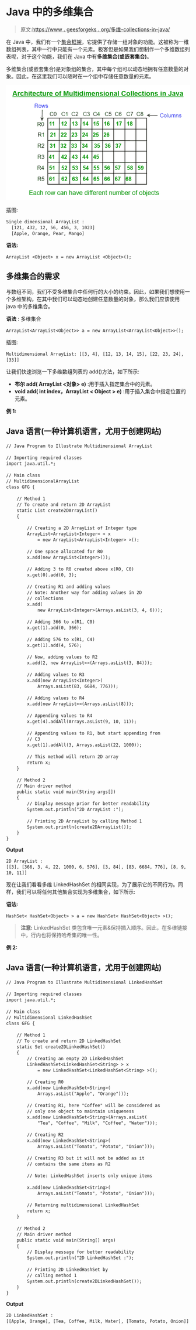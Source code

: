 # Java 中的多维集合

> 原文:[https://www . geesforgeks . org/多维-collections-in-java/](https://www.geeksforgeeks.org/multidimensional-collections-in-java/)

在 Java 中，我们有一个[集合框架](https://www.geeksforgeeks.org/java-collection-tutorial/)，它提供了存储一组对象的功能。这被称为一维数组列表，其中一行中只能有一个元素。极客但是如果我们想制作一个多维数组列表呢，对于这个功能，我们在 Java 中有**多维集合(或嵌套集合)**。

多维集合(或嵌套集合)是对象组的集合，其中每个组可以动态地拥有任意数量的对象。因此，在这里我们可以随时在一个组中存储任意数量的元素。

![Multidimensional_Collections_in_Java](img/7684334e465cc66a4110c744c1a59ce3.png)

插图:

```
Single dimensional ArrayList :
  [121, 432, 12, 56, 456, 3, 1023]
  [Apple, Orange, Pear, Mango]
```

**语法:**

```
ArrayList <Object> x = new ArrayList <Object>();
```

## 多维集合的需求

与数组不同，我们不受多维集合中任何行的大小的约束。因此，如果我们想使用一个多维架构，在其中我们可以动态地创建任意数量的对象，那么我们应该使用 java 中的多维集合。

**语法** : 多维集合

```
ArrayList<ArrayList<Object>> a = new ArrayList<ArrayList<Object>>();
```

插图:

```
Multidimensional ArrayList: [[3, 4], [12, 13, 14, 15], [22, 23, 24], [33]]
```

让我们快速浏览一下多维数组列表的 add()方法，如下所示:

*   **布尔 add( ArrayList <对象> e)** :用于插入指定集合中的元素。
*   **void add( int index，ArrayList < Object > e)** :用于插入集合中指定位置的元素。

**例 1:**

## Java 语言(一种计算机语言，尤用于创建网站)

```
// Java Program to Illustrate Multidimensional ArrayList

// Importing required classes
import java.util.*;

// Main class
// MultidimensionalArrayList
class GFG {

    // Method 1
    // To create and return 2D ArrayList
    static List create2DArrayList()
    {

        // Creating a 2D ArrayList of Integer type
        ArrayList<ArrayList<Integer> > x
            = new ArrayList<ArrayList<Integer> >();

        // One space allocated for R0
        x.add(new ArrayList<Integer>());

        // Adding 3 to R0 created above x(R0, C0)
        x.get(0).add(0, 3);

        // Creating R1 and adding values
        // Note: Another way for adding values in 2D
        // collections
        x.add(
            new ArrayList<Integer>(Arrays.asList(3, 4, 6)));

        // Adding 366 to x(R1, C0)
        x.get(1).add(0, 366);

        // Adding 576 to x(R1, C4)
        x.get(1).add(4, 576);

        // Now, adding values to R2
        x.add(2, new ArrayList<>(Arrays.asList(3, 84)));

        // Adding values to R3
        x.add(new ArrayList<Integer>(
            Arrays.asList(83, 6684, 776)));

        // Adding values to R4
        x.add(new ArrayList<>(Arrays.asList(8)));

        // Appending values to R4
        x.get(4).addAll(Arrays.asList(9, 10, 11));

        // Appending values to R1, but start appending from
        // C3
        x.get(1).addAll(3, Arrays.asList(22, 1000));

        // This method will return 2D array
        return x;
    }

    // Method 2
    // Main driver method
    public static void main(String args[])
    {
        // Display message prior for better readability
        System.out.println("2D ArrayList :");

        // Printing 2D ArrayList by calling Method 1
        System.out.println(create2DArrayList());
    }
}
```

**Output**

```
2D ArrayList :
[[3], [366, 3, 4, 22, 1000, 6, 576], [3, 84], [83, 6684, 776], [8, 9, 10, 11]]
```

现在让我们看看多维 LinkedHashSet 的相同实现，为了展示它的不同行为。同样，我们可以将任何其他集合实现为多维集合，如下所示:

**语法:**

```
HashSet< HashSet<Object> > a = new HashSet< HashSet<Object> >(); 
```

> **注意:** LinkedHashSet 类包含唯一元素&保持插入顺序。因此，在多维链接中，行内也将保持哈希集的唯一性。

**例 2:**

## Java 语言(一种计算机语言，尤用于创建网站)

```
// Java Program to Illustrate Multidimensional LinkedHashSet

// Importing required classes
import java.util.*;

// Main class
// Multidimensional LinkedHashSet
class GFG {

    // Method 1
    // To create and return 2D LinkedHashSet
    static Set create2DLinkedHashSet()
    {
        // Creating an empty 2D LinkedHashSet
        LinkedHashSet<LinkedHashSet<String> > x
            = new LinkedHashSet<LinkedHashSet<String> >();

        // Creating R0
        x.add(new LinkedHashSet<String>(
            Arrays.asList("Apple", "Orange")));

        // Creating R1, here "Coffee" will be considered as
        // only one object to maintain uniqueness
        x.add(new LinkedHashSet<String>(Arrays.asList(
            "Tea", "Coffee", "Milk", "Coffee", "Water")));

        // Creating R2
        x.add(new LinkedHashSet<String>(
            Arrays.asList("Tomato", "Potato", "Onion")));

        // Creating R3 but it will not be added as it
        // contains the same items as R2

        // Note: LinkedHashSet inserts only unique items

        x.add(new LinkedHashSet<String>(
            Arrays.asList("Tomato", "Potato", "Onion")));

        // Returning multidimensional LinkedHashSet
        return x;
    }

    // Method 2
    // Main driver method
    public static void main(String[] args)
    {
        // Display message for better readability
        System.out.println("2D LinkedHashSet :");

        // Printing 2D LinkedHashSet by
        // calling method 1
        System.out.println(create2DLinkedHashSet());
    }
}
```

**Output**

```
2D LinkedHashSet :
[[Apple, Orange], [Tea, Coffee, Milk, Water], [Tomato, Potato, Onion]]
```